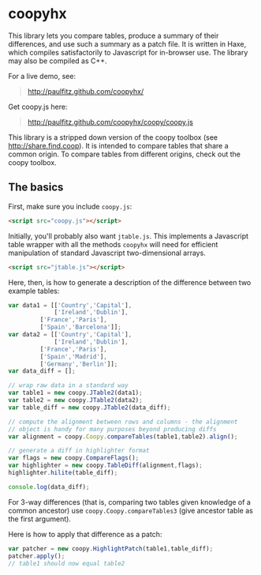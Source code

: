 coopyhx
=======

This library lets you compare tables, produce a summary of 
their differences, and use such a summary as a patch file.
It is written in Haxe, which compiles satisfactorily to Javascript
for in-browser use.  The library may also be compiled as C++.

For a live demo, see:
> http://paulfitz.github.com/coopyhx/

Get coopy.js here:
> http://paulfitz.github.com/coopyhx/coopy/coopy.js

This library is a stripped down version of the coopy toolbox (see
http://share.find.coop).  It is intended to compare tables that share
a common origin.  To compare tables from different origins, check out
the coopy toolbox.

The basics
----------

First, make sure you include `coopy.js`:
```html
<script src="coopy.js"></script>
```

Initially, you'll probably also want `jtable.js`.  This implements
a Javascript table wrapper with all the methods `coopyhx` will need for 
efficient manipulation of standard Javascript two-dimensional arrays.
```html
<script src="jtable.js"></script>
```

Here, then, is how to generate a description of the difference
between two example tables:
```js
var data1 = [['Country','Capital'],
    	     ['Ireland','Dublin'],
	     ['France','Paris'],
	     ['Spain','Barcelona']];
var data2 = [['Country','Capital'],
    	     ['Ireland','Dublin'],
	     ['France','Paris'],
	     ['Spain','Madrid'],
	     ['Germany','Berlin']];
var data_diff = [];

// wrap raw data in a standard way
var table1 = new coopy.JTable2(data1);
var table2 = new coopy.JTable2(data2);
var table_diff = new coopy.JTable2(data_diff);

// compute the alignment between rows and columns - the alignment
// object is handy for many purposes beyond producing diffs
var alignment = coopy.Coopy.compareTables(table1,table2).align();

// generate a diff in highlighter format
var flags = new coopy.CompareFlags();
var highlighter = new coopy.TableDiff(alignment,flags);
highlighter.hilite(table_diff);

console.log(data_diff);
```

For 3-way differences (that is, comparing two tables given knowledge
of a common ancestor) use `coopy.Coopy.compareTables3` (give ancestor
table as the first argument).

Here is how to apply that difference as a patch:
```js
var patcher = new coopy.HighlightPatch(table1,table_diff);
patcher.apply();
// table1 should now equal table2
```
